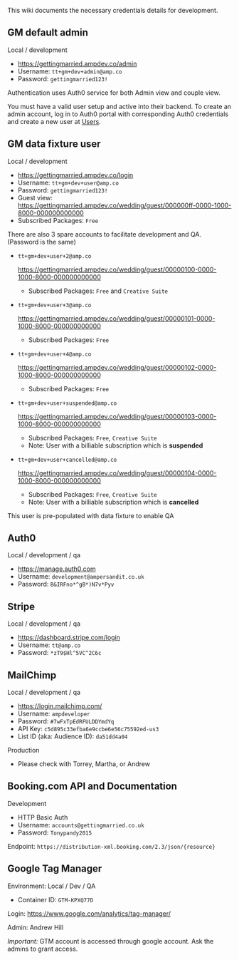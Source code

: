 This wiki documents the necessary credentials details for development.

## GM default admin

Local / development
- https://gettingmarried.ampdev.co/admin
- Username: `tt+gm+dev+admin@amp.co`
- Password: `gettingmarried123!`

Authentication uses Auth0 service for both Admin view and couple view.
 
You must have a valid user setup and active into their backend. To create an admin account, log in to Auth0 portal  with corresponding Auth0 credentials and create a new user at [Users](https://manage.auth0.com/#/users). 

## GM data fixture user

Local / development
- https://gettingmarried.ampdev.co/login
- Username: `tt+gm+dev+user@amp.co`
- Password: `gettingmarried123!`
- Guest view: https://gettingmarried.ampdev.co/wedding/guest/000000ff-0000-1000-8000-000000000000
- Subscribed Packages: `Free`

There are also 3 spare accounts to facilitate development and QA. (Password is the same)

- `tt+gm+dev+user+2@amp.co`

    https://gettingmarried.ampdev.co/wedding/guest/00000100-0000-1000-8000-000000000000

    - Subscribed Packages: `Free` and `Creative Suite`

- `tt+gm+dev+user+3@amp.co`

    https://gettingmarried.ampdev.co/wedding/guest/00000101-0000-1000-8000-000000000000

    - Subscribed Packages: `Free`

- `tt+gm+dev+user+4@amp.co`

    https://gettingmarried.ampdev.co/wedding/guest/00000102-0000-1000-8000-000000000000

    - Subscribed Packages: `Free`

- `tt+gm+dev+user+suspended@amp.co`

    https://gettingmarried.ampdev.co/wedding/guest/00000103-0000-1000-8000-000000000000

    - Subscribed Packages: `Free`, `Creative Suite`
    - Note: User with a billiable subscription which is **suspended**

- `tt+gm+dev+user+cancelled@amp.co`

    https://gettingmarried.ampdev.co/wedding/guest/00000104-0000-1000-8000-000000000000

    - Subscribed Packages: `Free`, `Creative Suite`
    - Note: User with a billiable subscription which is **cancelled**

This user is pre-populated with data fixture to enable QA

## Auth0

Local / development / qa
- https://manage.auth0.com
- Username: `development@ampersandit.co.uk`
- Password: `B&IRFno*^gB*)N7v*Pyv`

## Stripe

Local / development / qa
- https://dashboard.stripe.com/login
- Username: `tt@amp.co`
- Password: `*zT9$Hl^5VC^2C6c`

## MailChimp

Local / development / qa
- https://login.mailchimp.com/
- Username: `ampdeveloper`
- Password: `#7wFxTpEdRFULDDYmdYq`
- API Key: `c5d895c33efba6e9ccbe6e56c75592ed-us3`
- List ID (aka: Audience ID): `da51dd4a04`

Production
- Please check with Torrey, Martha, or Andrew

## Booking.com API and Documentation

Development
- HTTP Basic Auth
- Username: `accounts@gettingmarried.co.uk`
- Password: `Tonypandy2015`

Endpoint: `https://distribution-xml.booking.com/2.3/json/{resource}`

## Google Tag Manager

Environment: Local / Dev / QA

- Container ID: `GTM-KPXQ77D`

Login: https://www.google.com/analytics/tag-manager/

Admin: Andrew Hill

*Important:* GTM account is accessed through google account. Ask the admins to grant access.